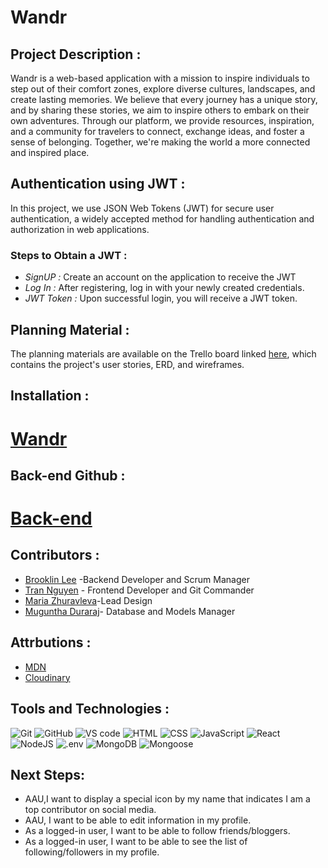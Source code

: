 # Wandr
## Project Description :
Wandr is a web-based application with a mission to inspire individuals to step out of their comfort zones, explore diverse cultures, landscapes, and create lasting memories. We believe that every journey has a unique story, and by sharing these stories, we aim to inspire others to embark on their own adventures. Through our platform, we provide resources, inspiration, and a community for travelers to connect, exchange ideas, and foster a sense of belonging. Together, we're making the world a more connected and inspired place.
## Authentication using JWT :
In this project, we use JSON Web Tokens (JWT) for secure user authentication, a widely accepted method for handling authentication and authorization in web applications.
### Steps to Obtain a JWT :
- *SignUP :* Create an account on the application to receive the JWT
- *Log In :* After registering, log in with your newly created credentials.
- *JWT Token :* Upon successful login, you will receive a JWT token.
## Planning Material :
The planning materials are available on the Trello board linked [here](https://trello.com/b/CDqA4iHA/wandr), which contains the project's user stories, ERD, and wireframes.
## Installation : 
# [Wandr](http://localhost:5175/about)
## Back-end Github :
# [Back-end](https://github.com/kalyntn97/wandr-back-end)
## Contributors :
- [Brooklin Lee](https://github.com/brooklinlee) -Backend Developer and Scrum Manager
- [Tran Nguyen](https://github.com/kalyntn97) - Frontend Developer and Git Commander
- [Maria Zhuravleva](https://github.com/maria-zhuravleva)-Lead Design
- [Muguntha Duraraj](https://github.com/Muguntha96)- Database and Models Manager

## Attrbutions :
- [MDN](https://img.shields.io/badge/MDN%20Web%20Docs-000000.svg?style=for-the-badge&logo=MDN-Web-Docs&logoColor=white)
- [Cloudinary](https://console.cloudinary.com/pm/c-9dc28bf499a2ec03f2f3e267711001/developer-dashboard)
## Tools and Technologies :
![Git](https://img.shields.io/badge/Git-F05032.svg?style=for-the-badge&logo=Git&logoColor=white)
![GitHub](https://img.shields.io/badge/GitHub-181717.svg?style=for-the-badge&logo=GitHub&logoColor=white)
![VS code](https://img.shields.io/badge/Visual%20Studio%20Code-007ACC.svg?style=for-the-badge&logo=Visual-Studio-Code&logoColor=white)
![HTML](https://img.shields.io/badge/HTML5-E34F26.svg?style=for-the-badge&logo=HTML5&logoColor=white)
![CSS](https://img.shields.io/badge/CSS3-1572B6.svg?style=for-the-badge&logo=CSS3&logoColor=white)
![JavaScript](https://img.shields.io/badge/JavaScript-F7DF1E.svg?style=for-the-badge&logo=JavaScript&logoColor=black)
![React](https://img.shields.io/badge/React-61DAFB.svg?style=for-the-badge&logo=React&logoColor=black)
![NodeJS](https://img.shields.io/badge/Node.js-339933.svg?style=for-the-badge&logo=nodedotjs&logoColor=white)
![.env](https://img.shields.io/badge/.ENV-ECD53F.svg?style=for-the-badge&logo=dotenv&logoColor=black)
![MongoDB](https://img.shields.io/badge/MongoDB-47A248.svg?style=for-the-badge&logo=MongoDB&logoColor=white)
![Mongoose](https://img.shields.io/badge/Mongoose-880000.svg?style=for-the-badge&logo=Mongoose&logoColor=white)
## Next Steps:
- AAU,I want to display a special icon by my name that indicates I am a top contributor on social media.
- AAU, I want to be able to edit information in my profile.
- As a logged-in user, I want to be able to follow friends/bloggers.
- As a logged-in user, I want to be able to see the list of following/followers in my profile.

